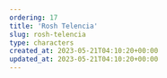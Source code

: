 ```yaml
---
ordering: 17
title: 'Rosh Telencia'
slug: rosh-telencia
type: characters
created_at: 2023-05-21T04:10:20+00:00
updated_at: 2023-05-21T04:10:20+00:00
---
```

